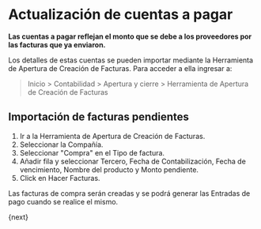 <!-- add-breadcrumbs -->
# Actualización de cuentas a pagar

**Las cuentas a pagar reflejan el monto que se debe a los proveedores por las facturas que ya enviaron.**

Los detalles de estas cuentas se pueden importar mediante la Herramienta de Apertura de Creación de Facturas. Para acceder a ella ingresar a:
> Inicio > Contabilidad > Apertura y cierre > Herramienta de Apertura de Creación de Facturas

## Importación de facturas pendientes

1. Ir a la Herramienta de Apertura de Creación de Facturas.
1. Seleccionar la Compañía.
1. Seleccionar "Compra" en el Tipo de factura.
1. Añadir fila y seleccionar Tercero, Fecha de Contabilización, Fecha de vencimiento, Nombre del producto y Monto pendiente.
1. Click en Hacer Facturas.

Las facturas de compra serán creadas y se podrá generar las Entradas de pago cuando se realice el mismo.

{next}
